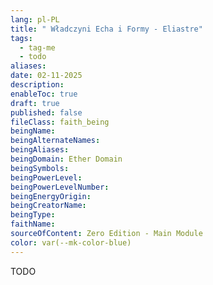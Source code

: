 ```yaml
---
lang: pl-PL
title: " Władczyni Echa i Formy - Eliastre"
tags:
  - tag-me
  - todo
aliases: 
date: 02-11-2025
description: 
enableToc: true
draft: true
published: false
fileClass: faith_being
beingName: 
beingAlternateNames: 
beingAliases: 
beingDomain: Ether Domain
beingSymbols: 
beingPowerLevel: 
beingPowerLevelNumber: 
beingEnergyOrigin: 
beingCreatorName: 
beingType: 
faithName: 
sourceOfContent: Zero Edition - Main Module
color: var(--mk-color-blue)
---
```

TODO